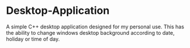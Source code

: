 # Desktop-Application
A simple C++ desktop application designed for my personal use. This has the ability to change windows desktop background according to date, holiday or time of day. 
